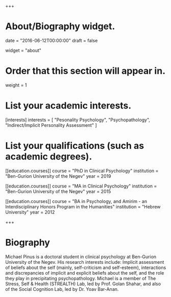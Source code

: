 +++
# About/Biography widget.

date = "2016-06-12T00:00:00"
draft = false

widget = "about"

# Order that this section will appear in.
weight = 1

# List your academic interests.
[interests]
  interests = [
    "Pesonality Psychology",
    "Psychopathology",
    "Indirect/Implicit Personality Assessment"
  ]

# List your qualifications (such as academic degrees).
[[education.courses]]
  course = "PhD in Clinical Psychology"
  institution = "Ben-Gurion University of the Negev"
  year = 2019

[[education.courses]]
  course = "MA in Clinical Psychology"
  institution = "Ben-Gurion University of the Negev"
  year = 2015

[[education.courses]]
  course = "BA in Psychology, and Amirim - an Interdisciplinary Honors Program in the Humanities"
  institution = "Hebrew University"
  year = 2012
 
+++

# Biography

Michael Pinus is a doctoral student in clinical psychology at Ben-Gurion University of the Negev. His research interests include: Implicit assessment of beliefs about the self (mainly, self-criticism and self-esteem), interactions and discrepancies of implicit and explicit beliefs about the self, and the role they play in precipitating psychopathology.
Michael is a member of The Stress, Self & Health (STREALTH) Lab, led by Prof. Golan Shahar, and also of the Social Cognition Lab, led by Dr. Yoav Bar-Anan.
